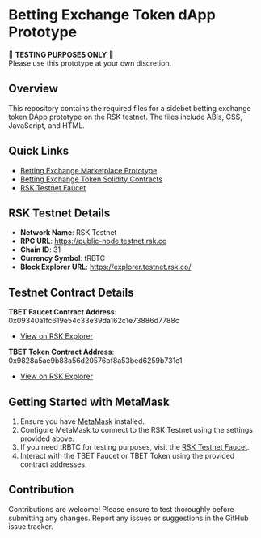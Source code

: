 # Betting Exchange Token dApp Prototype

🚫 **TESTING PURPOSES ONLY** 🚫  
Please use this prototype at your own discretion.

## Overview

This repository contains the required files for a sidebet betting exchange token DApp prototype on the RSK testnet. The files include ABIs, CSS, JavaScript, and HTML.

## Quick Links

- [Betting Exchange Marketplace Prototype](https://sidebetxyz.github.io/betting-exchange-token-dapp-prototype)
- [Betting Exchange Token Solidity Contracts](https://github.com/sidebetxyz/betting-exchange-token-contracts)
- [RSK Testnet Faucet](https://faucet.rsk.co/)

## RSK Testnet Details

- **Network Name**: RSK Testnet
- **RPC URL**: https://public-node.testnet.rsk.co
- **Chain ID**: 31
- **Currency Symbol**: tRBTC
- **Block Explorer URL**: https://explorer.testnet.rsk.co/

## Testnet Contract Details

**TBET Faucet Contract Address**: 
0x09340a1fc619e54c33e39da162c1e73886d7788c

- [View on RSK Explorer](https://explorer.testnet.rsk.co/address/0x09340a1fc619e54c33e39da162c1e73886d7788c)

**TBET Token Contract Address**:
0x9828a5ae9b83a56d20576bf8a53bed6259b731c1

- [View on RSK Explorer](https://explorer.testnet.rsk.co/address/0x9828a5ae9b83a56d20576bf8a53bed6259b731c1)

## Getting Started with MetaMask

1. Ensure you have [MetaMask](https://metamask.io/) installed.
2. Configure MetaMask to connect to the RSK Testnet using the settings provided above.
3. If you need tRBTC for testing purposes, visit the [RSK Testnet Faucet](https://faucet.rsk.co/).
4. Interact with the TBET Faucet or TBET Token using the provided contract addresses.

## Contribution

Contributions are welcome! Please ensure to test thoroughly before submitting any changes. Report any issues or suggestions in the GitHub issue tracker.
